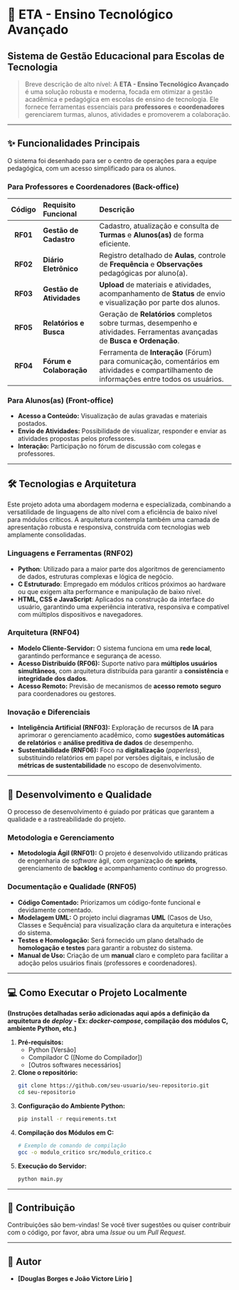 # 🚀 **ETA - Ensino Tecnológico Avançado**

## Sistema de Gestão Educacional para Escolas de Tecnologia

> Breve descrição de alto nível: A **ETA - Ensino Tecnológico Avançado** é uma solução robusta e moderna, focada em otimizar a gestão acadêmica e pedagógica em escolas de ensino de tecnologia. Ele fornece ferramentas essenciais para **professores** e **coordenadores** gerenciarem turmas, alunos, atividades e promoverem a colaboração.

-----

## ✨ Funcionalidades Principais

O sistema foi desenhado para ser o centro de operações para a equipe pedagógica, com um acesso simplificado para os alunos.

### Para Professores e Coordenadores (Back-office)

| Código | Requisito Funcional | Descrição |
| :---: | :--- | :--- |
| **RF01** | **Gestão de Cadastro** | Cadastro, atualização e consulta de **Turmas** e **Alunos(as)** de forma eficiente. |
| **RF02** | **Diário Eletrônico** | Registro detalhado de **Aulas**, controle de **Frequência** e **Observações** pedagógicas por aluno(a). |
| **RF03** | **Gestão de Atividades** | **Upload** de materiais e atividades, acompanhamento de **Status** de envio e visualização por parte dos alunos. |
| **RF05** | **Relatórios e Busca** | Geração de **Relatórios** completos sobre turmas, desempenho e atividades. Ferramentas avançadas de **Busca e Ordenação**. |
| **RF04** | **Fórum e Colaboração** | Ferramenta de **Interação** (Fórum) para comunicação, comentários em atividades e compartilhamento de informações entre todos os usuários. |

### Para Alunos(as) (Front-office)

  * **Acesso a Conteúdo:** Visualização de aulas gravadas e materiais postados.
  * **Envio de Atividades:** Possibilidade de visualizar, responder e enviar as atividades propostas pelos professores.
  * **Interação:** Participação no fórum de discussão com colegas e professores.

-----

## 🛠️ Tecnologias e Arquitetura

Este projeto adota uma abordagem moderna e especializada, combinando a versatilidade de linguagens de alto nível com a eficiência de baixo nível para módulos críticos. A arquitetura contempla também uma camada de apresentação robusta e responsiva, construída com tecnologias web amplamente consolidadas.

### Linguagens e Ferramentas (RNF02)

- **Python**: Utilizado para a maior parte dos algoritmos de gerenciamento de dados, estruturas complexas e lógica de negócio.
- **C Estruturado**: Empregado em módulos críticos próximos ao hardware ou que exigem alta performance e manipulação de baixo nível.
- **HTML, CSS e JavaScript**: Aplicados na construção da interface do usuário, garantindo uma experiência interativa, responsiva e compatível com múltiplos dispositivos e navegadores.

### Arquitetura (RNF04)

  * **Modelo Cliente-Servidor:** O sistema funciona em uma **rede local**, garantindo performance e segurança de acesso.
  * **Acesso Distribuído (RF06):** Suporte nativo para **múltiplos usuários simultâneos**, com arquitetura distribuída para garantir a **consistência** e **integridade dos dados**.
  * **Acesso Remoto:** Previsão de mecanismos de **acesso remoto seguro** para coordenadores ou gestores.

### Inovação e Diferenciais

  * **Inteligência Artificial (RNF03):** Exploração de recursos de **IA** para aprimorar o gerenciamento acadêmico, como **sugestões automáticas de relatórios** e **análise preditiva de dados** de desempenho.
  * **Sustentabilidade (RNF06):** Foco na **digitalização** (*paperless*), substituindo relatórios em papel por versões digitais, e inclusão de **métricas de sustentabilidade** no escopo de desenvolvimento.

-----

## 📜 Desenvolvimento e Qualidade

O processo de desenvolvimento é guiado por práticas que garantem a qualidade e a rastreabilidade do projeto.

### Metodologia e Gerenciamento

  * **Metodologia Ágil (RNF01):** O projeto é desenvolvido utilizando práticas de engenharia de *software* ágil, com organização de **sprints**, gerenciamento de **backlog** e acompanhamento contínuo do progresso.

### Documentação e Qualidade (RNF05)

  * **Código Comentado:** Priorizamos um código-fonte funcional e devidamente comentado.
  * **Modelagem UML:** O projeto inclui diagramas **UML** (Casos de Uso, Classes e Sequência) para visualização clara da arquitetura e interações do sistema.
  * **Testes e Homologação:** Será fornecido um plano detalhado de **homologação e testes** para garantir a robustez do sistema.
  * **Manual de Uso:** Criação de um **manual** claro e completo para facilitar a adoção pelos usuários finais (professores e coordenadores).

-----

## 💻 Como Executar o Projeto Localmente

**(Instruções detalhadas serão adicionadas aqui após a definição da arquitetura de *deploy* - Ex: *docker-compose*, compilação dos módulos C, ambiente Python, etc.)**

1.  **Pré-requisitos:**
      * Python [Versão]
      * Compilador C ([Nome do Compilador])
      * [Outros softwares necessários]
2.  **Clone o repositório:**
    ```bash
    git clone https://github.com/seu-usuario/seu-repositorio.git
    cd seu-repositorio
    ```
3.  **Configuração do Ambiente Python:**
    ```bash
    pip install -r requirements.txt
    ```
4.  **Compilação dos Módulos em C:**
    ```bash
    # Exemplo de comando de compilação
    gcc -o modulo_critico src/modulo_critico.c
    ```
5.  **Execução do Servidor:**
    ```bash
    python main.py
    ```

-----

## 🤝 Contribuição

Contribuições são bem-vindas\! Se você tiver sugestões ou quiser contribuir com o código, por favor, abra uma *Issue* ou um *Pull Request*.

-----

## 👤 Autor

  * **[Douglas Borges e João Victore Lírio ]** 
